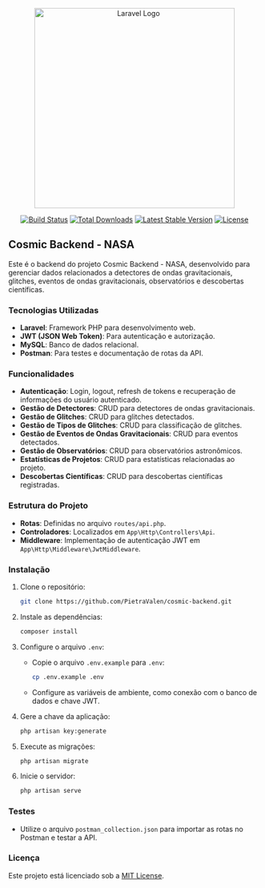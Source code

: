 <p align="center"><a href="https://laravel.com" target="_blank"><img src="https://raw.githubusercontent.com/laravel/art/master/logo-lockup/5%20SVG/2%20CMYK/1%20Full%20Color/laravel-logolockup-cmyk-red.svg" width="400" alt="Laravel Logo"></a></p>

<p align="center">
<a href="https://github.com/laravel/framework/actions"><img src="https://github.com/laravel/framework/workflows/tests/badge.svg" alt="Build Status"></a>
<a href="https://packagist.org/packages/laravel/framework"><img src="https://img.shields.io/packagist/dt/laravel/framework" alt="Total Downloads"></a>
<a href="https://packagist.org/packages/laravel/framework"><img src="https://img.shields.io/packagist/v/laravel/framework" alt="Latest Stable Version"></a>
<a href="https://packagist.org/packages/laravel/framework"><img src="https://img.shields.io/packagist/l/laravel/framework" alt="License"></a>
</p>

## Cosmic Backend - NASA

Este é o backend do projeto Cosmic Backend - NASA, desenvolvido para gerenciar dados relacionados a detectores de ondas gravitacionais, glitches, eventos de ondas gravitacionais, observatórios e descobertas científicas.

### Tecnologias Utilizadas

- **Laravel**: Framework PHP para desenvolvimento web.
- **JWT (JSON Web Token)**: Para autenticação e autorização.
- **MySQL**: Banco de dados relacional.
- **Postman**: Para testes e documentação de rotas da API.

### Funcionalidades

- **Autenticação**: Login, logout, refresh de tokens e recuperação de informações do usuário autenticado.
- **Gestão de Detectores**: CRUD para detectores de ondas gravitacionais.
- **Gestão de Glitches**: CRUD para glitches detectados.
- **Gestão de Tipos de Glitches**: CRUD para classificação de glitches.
- **Gestão de Eventos de Ondas Gravitacionais**: CRUD para eventos detectados.
- **Gestão de Observatórios**: CRUD para observatórios astronômicos.
- **Estatísticas de Projetos**: CRUD para estatísticas relacionadas ao projeto.
- **Descobertas Científicas**: CRUD para descobertas científicas registradas.

### Estrutura do Projeto

- **Rotas**: Definidas no arquivo `routes/api.php`.
- **Controladores**: Localizados em `App\Http\Controllers\Api`.
- **Middleware**: Implementação de autenticação JWT em `App\Http\Middleware\JwtMiddleware`.

### Instalação

1. Clone o repositório:
   ```bash
   git clone https://github.com/PietraValen/cosmic-backend.git
   ```

2. Instale as dependências:
   ```bash
   composer install
   ```

3. Configure o arquivo `.env`:
   - Copie o arquivo `.env.example` para `.env`:
     ```bash
     cp .env.example .env
     ```
   - Configure as variáveis de ambiente, como conexão com o banco de dados e chave JWT.

4. Gere a chave da aplicação:
   ```bash
   php artisan key:generate
   ```

5. Execute as migrações:
   ```bash
   php artisan migrate
   ```

6. Inicie o servidor:
   ```bash
   php artisan serve
   ```

### Testes

- Utilize o arquivo `postman_collection.json` para importar as rotas no Postman e testar a API.

### Licença

Este projeto está licenciado sob a [MIT License](https://opensource.org/licenses/MIT).
